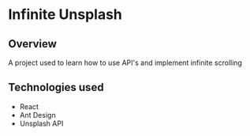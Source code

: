 # Infinite Unsplash

## Overview

A project used to learn how to use API's and implement infinite scrolling

## Technologies used

- React
- Ant Design
- Unsplash API
